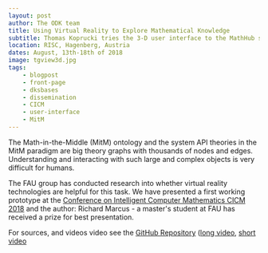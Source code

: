 ```yaml
---
layout: post
author: The ODK team
title: Using Virtual Reality to Explore Mathematical Knowledge
subtitle: Thomas Koprucki tries the 3-D user interface to the MathHub system
location: RISC, Hagenberg, Austria
dates: August, 13th-18th of 2018
image: tgview3d.jpg
tags:
    - blogpost
    - front-page
    - dksbases
    - dissemination
    - CICM
    - user-interface
    - MitM
---
```

The Math-in-the-Middle (MitM) ontology and the system API theories in the MitM paradigm
are big theory graphs with thousands of nodes and edges. Understanding and interacting
with such large and complex objects is very difficult for humans.

The FAU group has conducted research into whether virtual reality technologies are helpful
for this task. We have presented a first working prototype at the
[Conference on Intelligent Computer Mathematics CICM 2018](https://cicm-conference.org/2018/)
and the author: Richard Marcus - a master's student at FAU has received a prize for best
presentation.

For sources, and videos video see the
[GitHub Repository](https://github.com/UniFormal/TGView3D)
([long video](https://github.com/UniFormal/TGView3D/releases/download/v1.0-beta.1/longVersion.mp4),
[short video](https://github.com/UniFormal/TGView3D/releases/download/v1.0-beta.1/shortVersion.mp4)

